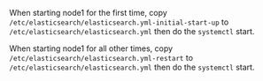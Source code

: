 When starting node1 for the first time, copy `/etc/elasticsearch/elasticsearch.yml-initial-start-up` to `/etc/elasticsearch/elasticsearch.yml` then do the `systemctl` start.

When starting node1 for all other times, copy `/etc/elasticsearch/elasticsearch.yml-restart` to `/etc/elasticsearch/elasticsearch.yml` then do the `systemctl` start.
